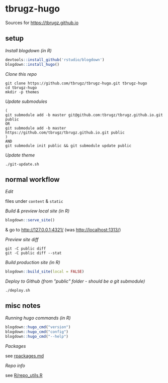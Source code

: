 
tbrugz-hugo
===========

Sources for <https://tbrugz.github.io>


setup
-----

*Install blogdown (in R)*

```r
devtools::install_github('rstudio/blogdown')
blogdown::install_hugo()
```

*Clone this repo*

```
git clone https://github.com/tbrugz/tbrugz-hugo.git tbrugz-hugo
cd tbrugz-hugo
mkdir -p themes
```

*Update submodules*

```
(
git submodule add -b master git@github.com:tbrugz/tbrugz.github.io.git public
OR
git submodule add -b master https://github.com/tbrugz/tbrugz.github.io.git public
)
AND
git submodule init public && git submodule update public
```

*Update theme*

`./git-update.sh`


normal workflow
---------------

*Edit*

files under `content` & `static`

*Build & preview local site (in R)*

```r
blogdown::serve_site()
```

& go to <http://127.0.0.1:4321/> (was <http://localhost:1313/>)

*Preview site diff*

`git -C public diff`  
`git -C public diff --stat`

*Build production site (in R)*

```r
blogdown::build_site(local = FALSE)
```

*Deploy to Github (from "public" folder - should be a git submodule)*

`./deploy.sh`


misc notes
----------

*Running hugo commands (in R)*

```r
blogdown::hugo_cmd("version")
blogdown::hugo_cmd("config")
blogdown::hugo_cmd("--help")
```

*Packages*

see [rpackages.md](rpackages.md)


*Repo info*

see [R/repo_utils.R](R/repo_utils.R)

